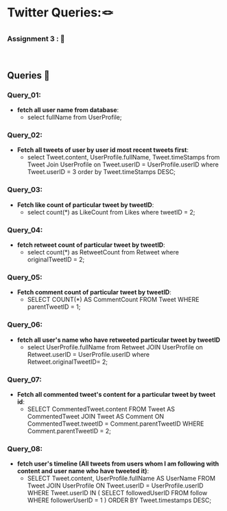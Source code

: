 # Twitter Queries:🪢

### Assignment 3 : 📜
<br/>

## Queries 🔆

### Query_01:
- **fetch all user name from database**:
   - select fullName from UserProfile;

### Query_02: 
- **Fetch all tweets of user by user id most recent tweets first**:
  - select Tweet.content, UserProfile.fullName, Tweet.timeStamps
    from Tweet
    Join UserProfile on Tweet.userID = UserProfile.userID
    where Tweet.userID = 3
    order by Tweet.timeStamps DESC;

### Query_03: 
- **Fetch like count of particular tweet by tweetID**:
  - select count(*) as LikeCount
    from Likes where tweetID = 2;

### Query_04:  
- **fetch retweet count of particular tweet by tweetID**:
   - select count(*) as RetweetCount
     from Retweet where originalTweetID = 2;

### Query_05:   
- **Fetch comment count of particular tweet by tweetID**:
   - SELECT COUNT(*) AS CommentCount
     FROM Tweet
     WHERE parentTweetID = 1;


### Query_06: 
- **fetch all user's name who have retweeted particular tweet by tweetID**
    - select UserProfile.fullName 
      from Retweet
      JOIN UserProfile on Retweet.userID = UserProfile.userID
      where Retweet.originalTweetID= 2;



### Query_07:
-  **Fetch all commented tweet's content for a particular tweet by tweet id**:
    - SELECT CommentedTweet.content
      FROM Tweet AS CommentedTweet
      JOIN Tweet AS Comment ON CommentedTweet.tweetID = Comment.parentTweetID
      WHERE Comment.parentTweetID = 2;


### Query_08:
- **fetch user's timeline (All tweets from users whom I am following with content and user name who have tweeted it)**:
    - SELECT Tweet.content, UserProfile.fullName AS UserName
      FROM Tweet
      JOIN UserProfile ON Tweet.userID = UserProfile.userID
      WHERE Tweet.userID IN (
      SELECT followedUserID
      FROM follow
      WHERE followerUserID = 1
     )
     ORDER BY Tweet.timestamps DESC;
